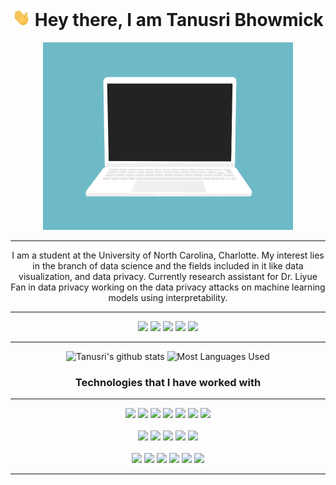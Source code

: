 <h1 align="center">
   <img src="./Wave.gif" width="29px"> Hey there, I am Tanusri Bhowmick
</h1>

<p align="center">
  <img src="./Laptop.gif" height=300 width=400>
</p>

<hr>

<p align="center">I am a student at the University of North Carolina, Charlotte. My interest lies in the branch of data science and the fields included in it like data visualization, and data privacy. Currently research assistant for Dr. Liyue Fan in data privacy working on the data privacy attacks on machine learning models using interpretability.</p>

<hr>

<div align="center">

[<img src="https://img.shields.io/badge/linkedin-%230077B5.svg?&style=for-the-badge&logo=linkedin&logoColor=white" />](https://www.linkedin.com/in/tanusri-bhowmick) 
[<img src="https://img.shields.io/badge/-email-c14438?style=for-the-badge&logo=Gmail&logoColor=white"/>](mailto:tanusribhowmick0@gmail.com) 
<img src="https://img.shields.io/badge/Windows%2010-dell%20G%2015-%23bc0024.svg?&style=for-the-badge&logo=windows&logoColor=white" />
<img src="https://img.shields.io/badge/intel-core%20i7%2012700H-%230071c5.svg?&style=for-the-badge&logo=intel&logoColor=white" />
<img src="https://img.shields.io/badge/nvidia-rtx%203060-%2376B900.svg?&style=for-the-badge&logo=nvidia&logoColor=white" />
<hr>

![Tanusri's github stats](https://github-readme-stats.vercel.app/api?username=TanusriBhowmick&theme=dracula&count_private=true&show_icons=true&include_all_commits=true?line_height=24)
![Most Languages Used](https://github-readme-stats.vercel.app/api/top-langs/?username=TanusriBhowmick&theme=dracula&layout=compact&langs_count=8)

<h3 align="center">Technologies that I have worked with</h3>
<hr>
<img src="https://img.shields.io/badge/c%20-%230080ff.svg?&style=for-the-badge&logo=c&logoColor=white" />
<img src="https://img.shields.io/badge/C++%20-%2300599C.svg?&style=for-the-badge&logo=c%2B%2B&logoColor=white" />
<img src="https://img.shields.io/badge/Java-%23f89820.svg?&style=for-the-badge&logo=java&logoColor=white" />
<img src="https://img.shields.io/badge/python%20-%234b8bbe.svg?&style=for-the-badge&logo=python&logoColor=white" />
<img src="https://img.shields.io/badge/javascript%20-%23323330.svg?&style=for-the-badge&logo=javascript&logoColor=%23F7DF1E" />
<img src="https://img.shields.io/badge/TypeScript-007ACC?style=for-the-badge&logo=typescript&logoColor=white"/>
<img src="https://img.shields.io/badge/php%20-%234b8bbe.svg?&style=for-the-badge&logo=php&logoColor=white" />
<br>
<br>
<img src="https://img.shields.io/badge/html5%20-%23E34F26.svg?&style=for-the-badge&logo=html5&logoColor=white" />
<img src="https://img.shields.io/badge/css3%20-%231572B6.svg?&style=for-the-badge&logo=css3&logoColor=white" />
<img src="https://img.shields.io/badge/bootstrap%20-%23563D7C.svg?&style=for-the-badge&logo=bootstrap&logoColor=white" />
<img src="https://img.shields.io/badge/react%20-%2320232a.svg?&style=for-the-badge&logo=react&logoColor=%2361DAFB" />
<img src="https://img.shields.io/badge/Redux-593D88?style=for-the-badge&logo=redux&logoColor=white"/>
<br>
<br>
<img src="https://img.shields.io/badge/node.js%20-%233c873a.svg?&style=for-the-badge&logo=node.js&logoColor=white" />
<img src="https://img.shields.io/badge/mysql-%2300758f.svg?&style=for-the-badge&logo=mysql&logoColor=white" />
<img src="https://img.shields.io/badge/MongoDB-%234DB33D.svg?&style=for-the-badge&logo=mongodb&logoColor=white" />
<img src="https://img.shields.io/badge/git%20-%23F05033.svg?&style=for-the-badge&logo=git&logoColor=white" />
<img src="https://img.shields.io/badge/github%20-%23121011.svg?&style=for-the-badge&logo=github&logoColor=white" />
<img src="https://img.shields.io/badge/vercel-000000?style=for-the-badge&logo=vercel&logoColor=white"/>
<hr>
